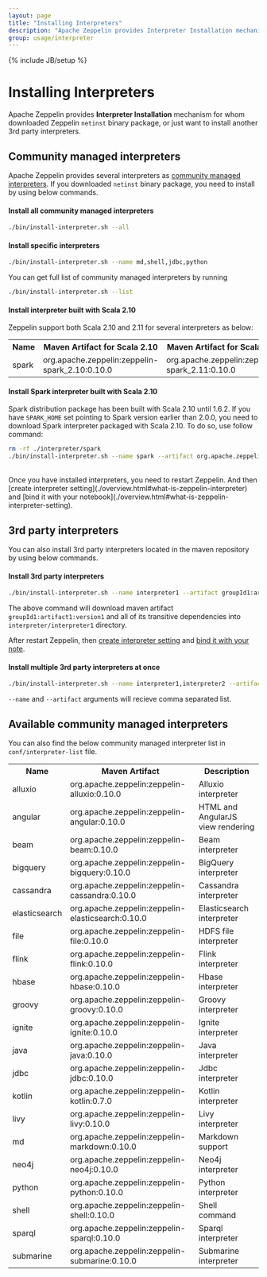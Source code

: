 ```yaml
---
layout: page
title: "Installing Interpreters"
description: "Apache Zeppelin provides Interpreter Installation mechanism for whom downloaded Zeppelin netinst binary package, or just want to install another 3rd party interpreters."
group: usage/interpreter 
---
```

<!--
Licensed under the Apache License, Version 2.0 (the "License");
you may not use this file except in compliance with the License.
You may obtain a copy of the License at

http://www.apache.org/licenses/LICENSE-2.0

Unless required by applicable law or agreed to in writing, software
distributed under the License is distributed on an "AS IS" BASIS,
WITHOUT WARRANTIES OR CONDITIONS OF ANY KIND, either express or implied.
See the License for the specific language governing permissions and
limitations under the License.
-->
{% include JB/setup %}

# Installing Interpreters 

<div id="toc"></div>

Apache Zeppelin provides **Interpreter Installation** mechanism for whom downloaded Zeppelin `netinst` binary package, or just want to install another 3rd party interpreters.

## Community managed interpreters
Apache Zeppelin provides several interpreters as [community managed interpreters](#available-community-managed-interpreters).
If you downloaded `netinst` binary package, you need to install by using below commands.

#### Install all community managed interpreters

```bash
./bin/install-interpreter.sh --all
```

#### Install specific interpreters

```bash
./bin/install-interpreter.sh --name md,shell,jdbc,python
```

You can get full list of community managed interpreters by running

```bash
./bin/install-interpreter.sh --list
```

#### Install interpreter built with Scala 2.10
Zeppelin support both Scala 2.10 and 2.11 for several interpreters as below:

<table class="table-configuration">
  <tr>
    <th>Name</th>
    <th>Maven Artifact for Scala 2.10</th>
    <th>Maven Artifact for Scala 2.11</th>
  </tr>
  <tr>
    <td>spark</td>
    <td>org.apache.zeppelin:zeppelin-spark_2.10:0.10.0</td>
    <td>org.apache.zeppelin:zeppelin-spark_2.11:0.10.0</td>
  </tr>
</table>

#### Install Spark interpreter built with Scala 2.10

Spark distribution package has been built with Scala 2.10 until 1.6.2. If you have `SPARK_HOME` set pointing to Spark version earlier than 2.0.0, you need to download Spark interpreter packaged with Scala 2.10. To do so, use follow command:

```bash
rm -rf ./interpreter/spark
./bin/install-interpreter.sh --name spark --artifact org.apache.zeppelin:zeppelin-spark_2.10:0.10.0
```

<br />
Once you have installed interpreters, you need to restart Zeppelin. And then [create interpreter setting](./overview.html#what-is-zeppelin-interpreter) and [bind it with your notebook](./overview.html#what-is-zeppelin-interpreter-setting).


## 3rd party interpreters

You can also install 3rd party interpreters located in the maven repository by using below commands.

#### Install 3rd party interpreters

```bash
./bin/install-interpreter.sh --name interpreter1 --artifact groupId1:artifact1:version1
```

The above command will download maven artifact `groupId1:artifact1:version1` and all of its transitive dependencies into `interpreter/interpreter1` directory.

After restart Zeppelin, then [create interpreter setting](./overview.html#what-is-zeppelin-interpreter) and [bind it with your note](./overview.html#what-is-interpreter-setting).

#### Install multiple 3rd party interpreters at once

```bash
./bin/install-interpreter.sh --name interpreter1,interpreter2 --artifact groupId1:artifact1:version1,groupId2:artifact2:version2
```

`--name` and `--artifact` arguments will recieve comma separated list.

## Available community managed interpreters

You can also find the below community managed interpreter list in `conf/interpreter-list` file.
<table class="table-configuration">
  <tr>
    <th>Name</th>
    <th>Maven Artifact</th>
    <th>Description</th>
  </tr>
  <tr>
    <td>alluxio</td>
    <td>org.apache.zeppelin:zeppelin-alluxio:0.10.0</td>
    <td>Alluxio interpreter</td>
  </tr>
  <tr>
    <td>angular</td>
    <td>org.apache.zeppelin:zeppelin-angular:0.10.0</td>
    <td>HTML and AngularJS view rendering</td>
  </tr>
  <tr>
    <td>beam</td>
    <td>org.apache.zeppelin:zeppelin-beam:0.10.0</td>
    <td>Beam interpreter</td>
  </tr>
  <tr>
    <td>bigquery</td>
    <td>org.apache.zeppelin:zeppelin-bigquery:0.10.0</td>
    <td>BigQuery interpreter</td>
  </tr>
  <tr>
    <td>cassandra</td>
    <td>org.apache.zeppelin:zeppelin-cassandra:0.10.0</td>
    <td>Cassandra interpreter</td>
  </tr>
  <tr>
    <td>elasticsearch</td>
    <td>org.apache.zeppelin:zeppelin-elasticsearch:0.10.0</td>
    <td>Elasticsearch interpreter</td>
  </tr>
  <tr>
    <td>file</td>
    <td>org.apache.zeppelin:zeppelin-file:0.10.0</td>
    <td>HDFS file interpreter</td>
  </tr>
  <tr>
    <td>flink</td>
    <td>org.apache.zeppelin:zeppelin-flink:0.10.0</td>
    <td>Flink interpreter</td>
  </tr>
  <tr>
    <td>hbase</td>
    <td>org.apache.zeppelin:zeppelin-hbase:0.10.0</td>
    <td>Hbase interpreter</td>
  </tr>
  <tr>
    <td>groovy</td>
    <td>org.apache.zeppelin:zeppelin-groovy:0.10.0</td>
    <td>Groovy interpreter</td>
  </tr>
  <tr>
    <td>ignite</td>
    <td>org.apache.zeppelin:zeppelin-ignite:0.10.0</td>
    <td>Ignite interpreter</td>
  </tr>
  <tr>
    <td>java</td>
    <td>org.apache.zeppelin:zeppelin-java:0.10.0</td>
    <td>Java interpreter</td>
  </tr>
  <tr>
    <td>jdbc</td>
    <td>org.apache.zeppelin:zeppelin-jdbc:0.10.0</td>
    <td>Jdbc interpreter</td>
  </tr>
  <tr>
    <td>kotlin</td>
    <td>org.apache.zeppelin:zeppelin-kotlin:0.7.0</td>
    <td>Kotlin interpreter</td>
  </tr>
  <tr>
    <td>livy</td>
    <td>org.apache.zeppelin:zeppelin-livy:0.10.0</td>
    <td>Livy interpreter</td>
  </tr>
  <tr>
    <td>md</td>
    <td>org.apache.zeppelin:zeppelin-markdown:0.10.0</td>
    <td>Markdown support</td>
  </tr>
  <tr>
    <td>neo4j</td>
    <td>org.apache.zeppelin:zeppelin-neo4j:0.10.0</td>
    <td>Neo4j interpreter</td>
  </tr>
  <tr>
    <td>python</td>
    <td>org.apache.zeppelin:zeppelin-python:0.10.0</td>
    <td>Python interpreter</td>
  </tr>
  <tr>
    <td>shell</td>
    <td>org.apache.zeppelin:zeppelin-shell:0.10.0</td>
    <td>Shell command</td>
  </tr>
  <tr>
    <td>sparql</td>
    <td>org.apache.zeppelin:zeppelin-sparql:0.10.0</td>
    <td>Sparql interpreter</td>
  </tr>
  <tr>
    <td>submarine</td>
    <td>org.apache.zeppelin:zeppelin-submarine:0.10.0</td>
    <td>Submarine interpreter</td>
  </tr>
</table>
